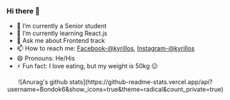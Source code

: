 ### Hi there 👋

- 🔭 I’m currently a Senior student
- 🌱 I’m currently learning React.js
- 💬 Ask me about Frontend track
- 📫 How to reach me: [Facebook-@kyrillos](https://www.facebook.com/kyrillosbondok), [Instagram-@kyrillos](https://www.instagram.com/kyrillos_bondok/)
- 😄 Pronouns: He/His
- ⚡ Fun fact: I love eating, but my weight is 50kg 😑

<p align="center">
![Anurag's github stats](https://github-readme-stats.vercel.app/api?username=Bondok6&show_icons=true&theme=radical&count_private=true)
</p>
